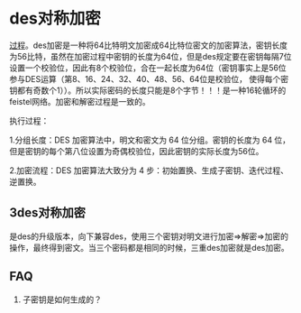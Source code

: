 # des对称加密

[过程](https://blog.csdn.net/qq_27570955/article/details/52442092)。des加密是一种将64比特明文加密成64比特位密文的加密算法，密钥长度为56比特，虽然在加密过程中密钥的长度为64位，但是des规定要在密钥每隔7位设置一个校验位，因此有8个校验位，合在一起长度为64位（密钥事实上是56位参与DES运算（第8、16、24、32、40、48、56、64位是校验位， 使得每个密钥都有奇数个1））。所以实际密码的长度只能是8个字节！！！是一种16轮循环的feistel网络。加密和解密过程是一致的。

执行过程：

1.分组长度：DES 加密算法中，明文和密文为 64 位分组。密钥的长度为 64 位，但是密钥的每个第八位设置为奇偶校验位，因此密钥的实际长度为56位。

2.加密流程：DES 加密算法大致分为 4 步：初始置换、生成子密钥、迭代过程、逆置换。

## 3des对称加密

是des的升级版本，向下兼容des，使用三个密钥对明文进行加密=>解密=>加密的操作，最终得到密文。当三个密码都是相同的时候，三重des加密就是des加密。

## FAQ

1. 子密钥是如何生成的？